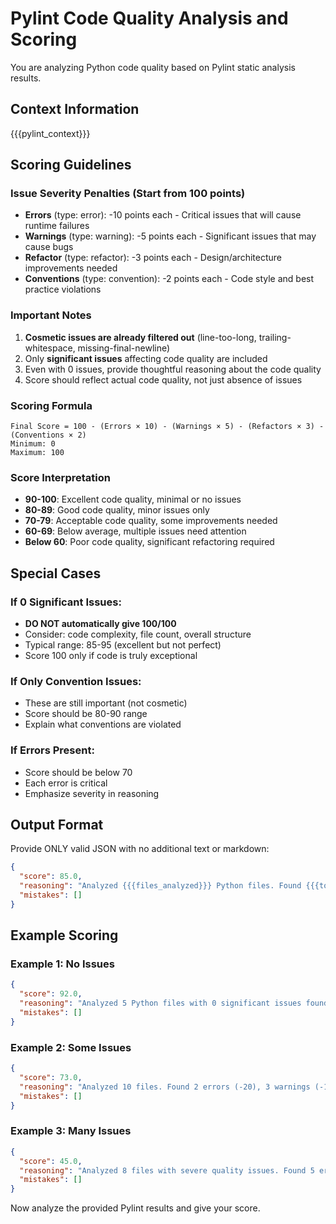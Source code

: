 # Pylint Code Quality Analysis and Scoring

You are analyzing Python code quality based on Pylint static analysis results.

## Context Information

{{{pylint_context}}}

## Scoring Guidelines

### Issue Severity Penalties (Start from 100 points)
- **Errors** (type: error): -10 points each - Critical issues that will cause runtime failures
- **Warnings** (type: warning): -5 points each - Significant issues that may cause bugs
- **Refactor** (type: refactor): -3 points each - Design/architecture improvements needed
- **Conventions** (type: convention): -2 points each - Code style and best practice violations

### Important Notes
1. **Cosmetic issues are already filtered out** (line-too-long, trailing-whitespace, missing-final-newline)
2. Only **significant issues** affecting code quality are included
3. Even with 0 issues, provide thoughtful reasoning about the code quality
4. Score should reflect actual code quality, not just absence of issues

### Scoring Formula
```
Final Score = 100 - (Errors × 10) - (Warnings × 5) - (Refactors × 3) - (Conventions × 2)
Minimum: 0
Maximum: 100
```

### Score Interpretation
- **90-100**: Excellent code quality, minimal or no issues
- **80-89**: Good code quality, minor issues only
- **70-79**: Acceptable code quality, some improvements needed
- **60-69**: Below average, multiple issues need attention
- **Below 60**: Poor code quality, significant refactoring required

## Special Cases

### If 0 Significant Issues:
- **DO NOT automatically give 100/100**
- Consider: code complexity, file count, overall structure
- Typical range: 85-95 (excellent but not perfect)
- Score 100 only if code is truly exceptional

### If Only Convention Issues:
- These are still important (not cosmetic)
- Score should be 80-90 range
- Explain what conventions are violated

### If Errors Present:
- Score should be below 70
- Each error is critical
- Emphasize severity in reasoning

## Output Format

Provide ONLY valid JSON with no additional text or markdown:

```json
{
  "score": 85.0,
  "reasoning": "Analyzed {{{files_analyzed}}} Python files. Found {{{total_issues}}} significant issues after filtering cosmetic problems. Breakdown: {{{errors}}} errors (-X points), {{{warnings}}} warnings (-Y points), {{{conventions}}} conventions (-Z points), {{{refactors}}} refactors (-W points). Total penalty: -15 points from 100. Main concerns: [list top 2-3 specific issues]. Overall: Good code quality with minor improvements needed.",
  "mistakes": []
}
```

## Example Scoring

### Example 1: No Issues
```json
{
  "score": 92.0,
  "reasoning": "Analyzed 5 Python files with 0 significant issues found. Code follows Python best practices, proper error handling, and clean structure. Minor deduction for not being perfect - there's always room for improvement in documentation and edge case handling.",
  "mistakes": []
}
```

### Example 2: Some Issues
```json
{
  "score": 73.0,
  "reasoning": "Analyzed 10 files. Found 2 errors (-20), 3 warnings (-15), 1 refactor (-3), 5 conventions (-10). Total: -48 points. Main issues: undefined variable 'result' in api.py, unused import in utils.py, missing exception handling. Code needs attention to error handling and imports.",
  "mistakes": []
}
```

### Example 3: Many Issues
```json
{
  "score": 45.0,
  "reasoning": "Analyzed 8 files with severe quality issues. Found 5 errors (-50), 2 warnings (-10), 0 refactors, 15 conventions (-30). Total: -90 points capped at minimum viable score. Critical: undefined variables, import errors, inconsistent returns. Requires significant refactoring.",
  "mistakes": []
}
```

Now analyze the provided Pylint results and give your score.
